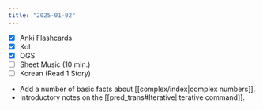 ```yaml
---
title: "2025-01-02"
---
```


- [x] Anki Flashcards
- [x] KoL
- [x] OGS
- [ ] Sheet Music (10 min.)
- [ ] Korean (Read 1 Story)

* Add a number of basic facts about [[complex/index|complex numbers]].
* Introductory notes on the [[pred_trans#Iterative|iterative command]].